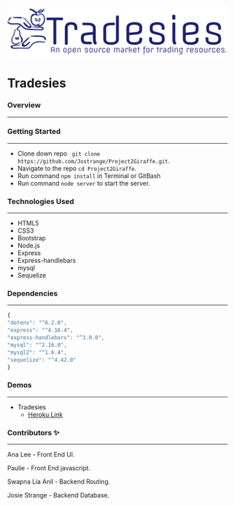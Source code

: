 ![image info](./public/styles/images/logo.png)
# Tradesies 

### Overview
---

### Getting Started
---
* Clone down repo ``` git clone https://github.com/Jostrange/Project2Giraffe.git```.
* Navigate to the repo ```cd Project2Giraffe```.
* Run command ```npm install``` in Terminal or GitBash
* Run command ```node server``` to start the server.

### Technologies Used
---
* HTML5
* CSS3
* Bootstrap
* Node.js
* Express
* Express-handlebars
* mysql
* Sequelize

### Dependencies
---
```js
{
"dotenv": "^6.2.0",
"express": "^4.16.4",
"express-handlebars": "^3.0.0",
"mysql": "^2.16.0",
"mysql2": "^1.6.4",
"sequelize": "^4.42.0"
}
```

### Demos
---
* Tradesies
    * [Heroku Link]()

### Contributors :sparkles:
---

Ana Lee - Front End UI.

Paulie - Front End javascript.

Swapna Lia Anil - Backend Routing.

Josie Strange - Backend Database.